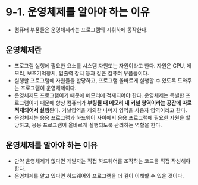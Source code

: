 # 9-1. 운영체제를 알아야 하는 이유

- 컴퓨터 부품들은 운영체제라는 프로그램의 지휘하에 동작한다.

## 운영체제란

- 프로그램 실행에 필요한 요소를 시스템 자원또는 자원이라고 한다. 자원은 CPU, 메모리, 보조기억장치, 입출력 장치 등과 같은 컴퓨터 부품들이다.
- 실행할 프로그램에 자원들을 할당하고, 프로그램 올바르게 실행할 수 있도록 도와주는 프로그램이 운영체제이다.
- 운영체제도 프로그램이기 때문에 메모리에 적재되어야 한다. 운영체제는 특별한 프로그램이기 때문에 항상 컴퓨터가 **부팅될 때 메모리 내 커널 영역이라는 공간에 따로 적재되어서 실행**된다. 커널영역을 제외한 나머지 영역을 사용자 영역이라고 한다.
- 운영체제는 응용 프로그램과 하드웨어 사이에서 응용 프로그램에 필요한 자원을 할당하고, 응용 프로그램이 올바르게 실행되도록 관리하는 역할을 한다.

## 운영체제를 알아야 하는 이유

- 만약 운영체제가 없다면 개발자는 직접 하드웨어를 조작하는 코드을 직접 작성해야 한다.
- 운영체제를 알고 있다면 하드웨어와 프로그램을 더 깊이 이해할 수 있을 것이다.

